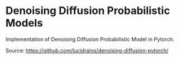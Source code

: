 # Denoising Diffusion Probabilistic Models
Implementation of Denoising Diffusion Probabilistic Model in Pytorch.

Source: https://github.com/lucidrains/denoising-diffusion-pytorch/
